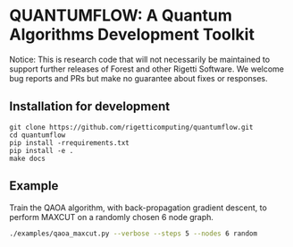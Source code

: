 
# QUANTUMFLOW: A Quantum Algorithms Development Toolkit

Notice: This is research code that will not necessarily be maintained to
support further releases of Forest and other Rigetti Software. We welcome
bug reports and PRs but make no guarantee about fixes or responses.


## Installation for development
```
git clone https://github.com/rigetticomputing/quantumflow.git
cd quantumflow
pip install -rrequirements.txt
pip install -e .
make docs
```

## Example
Train the QAOA algorithm, with back-propagation gradient descent, to perform
MAXCUT on a randomly chosen 6 node graph. 

```bash
./examples/qaoa_maxcut.py --verbose --steps 5 --nodes 6 random
```



